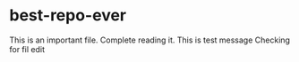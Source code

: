 # best-repo-ever
This is an important file. 
Complete reading it.
This is test message
Checking for fil edit
